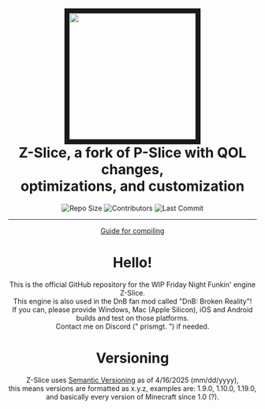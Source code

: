 <h1 align="center">
  <img src="https://github.com/user-attachments/assets/71e034ee-2555-467d-b2b7-4c327f6ce66a" width="256" height="256" border="10"/>
  <br>
  <b>Z-Slice, a fork of P-Slice with QOL changes,<br>optimizations, and customization</b>
  <br>
</h1>
<p align="center">
  <img alt="Repo Size" src="https://img.shields.io/github/repo-size/Zephyr-Engine/Z-Slice">
  <img alt="Contributors" src="https://img.shields.io/github/contributors/Zephyr-Engine/Z-Slice">
  <img alt="Last Commit" src="https://img.shields.io/github/last-commit/Zephyr-Engine/Z-Slice">
</p>
<hr>
<p align="center">
  <a href="BUILDING.md">Guide for compiling</a>
  <br>
</p>
<h1 align="center">
  Hello!
</h1>
<p align="center">
  This is the official GitHub repository for the WIP Friday Night Funkin' engine Z-Slice.
  <br>
  This engine is also used in the DnB fan mod called "DnB: Broken Reality"!
  <br>
  If you can, please provide Windows, Mac (Apple Silicon), iOS and Android builds and test on those platforms.
  <br>
  Contact me on Discord (" prismgt. ") if needed.
  <br>
</p>
<h1 align="center">
  Versioning
</h1>
<p align="center">
  Z-Slice uses <a href="https://semver.org/">Semantic Versioning</a> as of 4/16/2025 (mm/dd/yyyy),
  <br>
  this means versions are formatted as x.y.z, examples are: 1.9.0, 1.10.0, 1.19.0, and basically every version of Minecraft since 1.0 (?).
</p>
